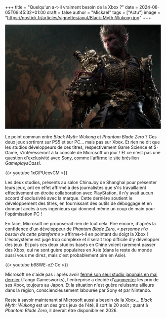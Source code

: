 +++
title = "Quelqu'un a-t-il vraiment besoin de la Xbox ?"
date = 2024-08-05T09:45:32+01:00
draft = false
author = "Mickael"
tags = ["Actu"]
image = "https://nostick.fr/articles/vignettes/aout/Black-Myth-Wukong.jpg"
+++

![Black-Myth-Wukong.jpg](Black-Myth-Wukong.jpg "Pas moi en tout cas.")

Le point commun entre *Black Myth: Wukong* et *Phantom Blade Zero* ? Ces deux jeux sortiront sur PS5 et sur PC… mais pas sur Xbox. Et rien ne dit que les studios développeurs de ces titres, respectivement Game Science et S-Game, s'intéresseront à la console de Microsoft un jour ! Et ce n'est pas une question d'exclusivité avec Sony, comme [l'affirme](https://gameplayscassi.com.br/noticias/ninguem-precisa-desta-plataforma-black-myth-wukong-e-phantom-blade-zero-nao-sao-exclusivos-do-playstation-mas-as-versoes-do-xbox-nao-sao-prioridade-dizem-desenvolvedores/82482/) le site brésilien *GameplaysCassi*.

{{< youtube 1xGiPUeevCM >}} 

Les deux studios, présents au salon ChinaJoy de Shanghai pour présenter leurs jeux, ont en effet affirmé à des journalistes que s'ils travaillaient effectivement en étroite collaboration avec PlayStation, il n'y avait aucun accord d'exclusivité avec la marque. Cette dernière soutient le développement des titres, en fournissant des outils de déboggage et en donnant accès à ses ingénieurs qui donnent même un coup de main pour l'optimisation PC !

En face, Microsoft ne proposerait rien de tout cela. Pire encore, d'après la confidence d'un développeur de *Phantom Blade Zero*, « *personne n'a besoin de cette plateforme* » affirme-t-il en pointant du doigt la Xbox ! L'écosystème est jugé trop complexe et il serait trop difficile d'y développer des jeux. Et puis ces deux studios basés en Chine voient rarement passer des Xbox, qui ne sont guère populaires en Asie (dans le reste du monde aussi vous me direz, mais c'est probablement pire en Asie).

{{< youtube b68WE-eZ-Cc >}}

Microsoft ne s'aide pas : après avoir [fermé son seul studio japonais en mai dernier](https://nostick.fr/articles/2024/mai/0705-fin-de-partie-pour-arkane-austin-et-tango-gameworks/) (Tango Gamesworks), l'entreprise a décidé d'[augmenter](https://www.purexbox.com/news/2024/08/microsoft-announces-xbox-series-xs-price-increase-for-japan) les prix de ses Xbox, toujours au Japon. Et la situation n'est guère reluisante ailleurs dans la région, consciencieusement labourée par Sony et par Nintendo.

Reste à savoir maintenant si Microsoft aussi a besoin de la Xbox… *Black Myth: Wukong* est un des gros jeux de l'été, il sort le 20 août ; quant à *Phantom Blade Zero*, il devrait être disponible en 2026.